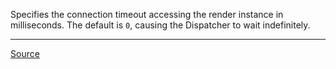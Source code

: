 Specifies the connection timeout accessing the render instance in milliseconds. The default is `0`, causing the Dispatcher to wait indefinitely.

---

[Source](https://experienceleague.adobe.com/docs/experience-manager-dispatcher/using/configuring/dispatcher-configuration.html?lang=en#renders-options)
